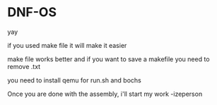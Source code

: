 # DNF-OS
yay

if you used make file it will make it easier

make file works better and if you want to save a makefile you need to remove .txt

you need to install qemu for run.sh and bochs

Once you are done with the assembly, i'll start my work -izeperson
